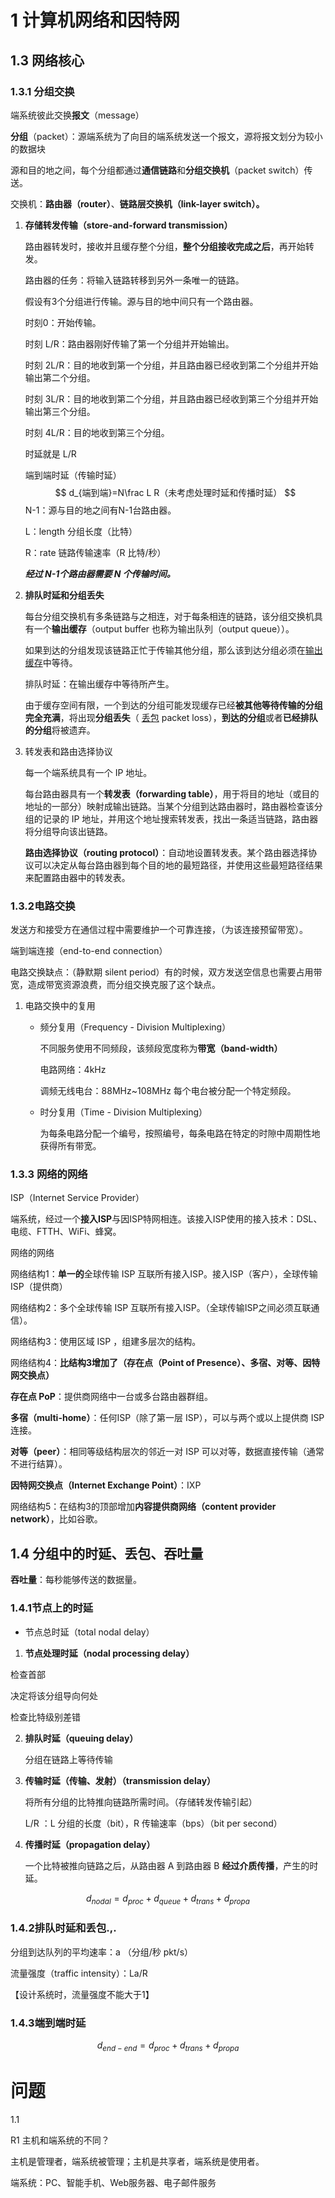 # 1 计算机网络和因特网

## 1.3 网络核心

### 1.3.1 分组交换

端系统彼此交换**报文**（message）

**分组**（packet）：源端系统为了向目的端系统发送一个报文，源将报文划分为较小的数据块

源和目的地之间，每个分组都通过**通信链路**和**分组交换机**（packet switch）传送。

交换机：**路由器（router）**、**链路层交换机（link-layer switch）。**

1. **存储转发传输（store-and-forward transmission）**

   路由器转发时，接收并且缓存整个分组，**整个分组接收完成之后**，再开始转发。

   路由器的任务：将输入链路转移到另外一条唯一的链路。

   假设有3个分组进行传输。源与目的地中间只有一个路由器。

   时刻0：开始传输。

   时刻 L/R：路由器刚好传输了第一个分组并开始输出。 

   时刻 2L/R：目的地收到第一个分组，并且路由器已经收到第二个分组并开始输出第二个分组。

   时刻 3L/R：目的地收到第二个分组，并且路由器已经收到第三个分组并开始输出第三个分组。

   时刻 4L/R：目的地收到第三个分组。

   时延就是 L/R

   端到端时延（传输时延）
   $$
   d_{端到端}=N\frac L R（未考虑处理时延和传播时延）
   $$
   N-1：源与目的地之间有N-1台路由器。

   L：length 分组长度（比特）

   R：rate 链路传输速率（R 比特/秒）

   ***经过 N-1个路由器需要 N 个传输时间。***

2. **排队时延和分组丢失**

   每台分组交换机有多条链路与之相连，对于每条相连的链路，该分组交换机具有一个**输出缓存**（output buffer 也称为输出队列（output queue））。

   如果到达的分组发现该链路正忙于传输其他分组，那么该到达分组必须在<u>输出缓存</u>中等待。

   排队时延：在输出缓存中等待所产生。

   由于缓存空间有限，一个到达的分组可能发现缓存已经**被其他等待传输的分组完全充满**，将出现**分组丢失**（ <u>丢包</u> packet loss），**到达的分组**或者**已经排队的分组**将被遗弃。

3. 转发表和路由选择协议

   每一个端系统具有一个 IP 地址。

   每台路由器具有一个**转发表（forwarding table）**，用于将目的地址（或目的地址的一部分）映射成输出链路。当某个分组到达路由器时，路由器检查该分组的记录的 IP 地址，并用这个地址搜索转发表，找出一条适当链路，路由器将分组导向该出链路。

   **路由选择协议（routing protocol）**：自动地设置转发表。某个路由器选择协议可以决定从每台路由器到每个目的地的最短路径，并使用这些最短路径结果来配置路由器中的转发表。

### 1.3.2电路交换

发送方和接受方在通信过程中需要维护一个可靠连接，（为该连接预留带宽）。

端到端连接（end-to-end connection）

电路交换缺点：（静默期 silent period）有的时候，双方发送空信息也需要占用带宽，造成带宽资源浪费，而分组交换克服了这个缺点。

1. 电路交换中的复用

   - 频分复用（Frequency - Division Multiplexing）

     不同服务使用不同频段，该频段宽度称为**带宽（band-width）**

     电路网络：4kHz

     调频无线电台：88MHz~108MHz 每个电台被分配一个特定频段。

   - 时分复用（Time - Division Multiplexing）

     为每条电路分配一个编号，按照编号，每条电路在特定的时隙中周期性地获得所有带宽。

### 1.3.3 网络的网络

ISP（Internet Service Provider）

端系统，经过一个**接入ISP**与因ISP特网相连。该接入ISP使用的接入技术：DSL、电缆、FTTH、WiFi、蜂窝。

网络的网络

网络结构1：**单一的**全球传输 ISP 互联所有接入ISP。接入ISP（客户），全球传输ISP（提供商）

网络结构2：多个全球传输 ISP 互联所有接入ISP。（全球传输ISP之间必须互联通信）。

网络结构3：使用区域 ISP ，组建多层次的结构。

网络结构4：**比结构3增加了（存在点（Point of Presence）、多宿、对等、因特网交换点）**

**存在点 PoP**：提供商网络中一台或多台路由器群组。

**多宿（multi-home）**：任何ISP（除了第一层 ISP），可以与两个或以上提供商 ISP 连接。

**对等（peer）**：相同等级结构层次的邻近一对 ISP 可以对等，数据直接传输（通常不进行结算）。

**因特网交换点（Internet Exchange Point）**：IXP 

网络结构5：在结构3的顶部增加**内容提供商网络（content provider network）**，比如谷歌。

## 1.4  分组中的时延、丢包、吞吐量 

**吞吐量**：每秒能够传送的数据量。

### 1.4.1节点上的时延

- 节点总时延（total  nodal delay）

1.  **节点处理时延（nodal processing delay）**

   检查首部

   决定将该分组导向何处

   检查比特级别差错

2. **排队时延（queuing delay）**

   分组在链路上等待传输

3. **传输时延（传输、发射）（transmission delay）**

   将所有分组的比特推向链路所需时间。（存储转发传输引起）

   L/R ：L 分组的长度（bit），R 传输速率（bps）（bit per second）

4. **传播时延（propagation delay）**

   一个比特被推向链路之后，从路由器 A 到路由器  B **经过介质传播**，产生的时延。

$$
d_{nodal}=d_{proc}+d_{queue}+d_{trans}+d_{propa}
$$



### 1.4.2排队时延和丢包.,.

分组到达队列的平均速率：a   （分组/秒   pkt/s）

流量强度（traffic intensity）：La/R 

【设计系统时，流量强度不能大于1】

### 1.4.3端到端时延

$$
d_{end-end}=d_{proc}+d_{trans}+d_{propa}
$$



# 问题

1.1 

R1 主机和端系统的不同？

主机是管理者，端系统被管理；主机是共享者，端系统是使用者。

端系统：PC、智能手机、Web服务器、电子邮件服务

